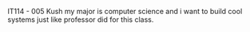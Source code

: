 IT114 - 005
Kush
my major is computer science and i want to build cool systems just like professor did for this class.

